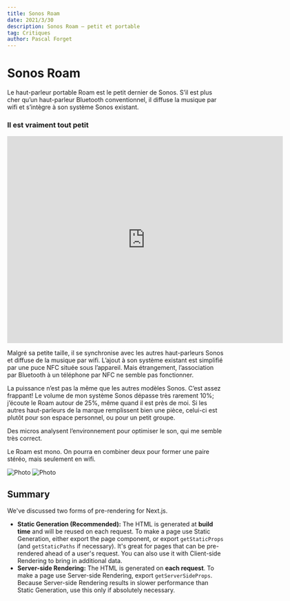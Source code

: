 ```yaml
---
title: Sonos Roam
date: 2021/3/30
description: Sonos Roam – petit et portable
tag: Critiques
author: Pascal Forget
---
```


# Sonos Roam

Le haut-parleur portable Roam est le petit dernier de Sonos. S’il est plus cher qu’un haut-parleur Bluetooth conventionnel, il diffuse la musique par wifi et s’intègre à son système Sonos existant.

### Il est vraiment tout petit

<iframe
    width="640"
    height="480"
    src="https://youtu.be/F3PKdtBOYK8"
    frameborder="0"
    allow="autoplay; encrypted-media"
    allowfullscreen
>
</iframe>

Malgré sa petite taille, il se synchronise avec les autres haut-parleurs Sonos et diffuse de la musique par wifi. L’ajout à son système existant est simplifié par une puce NFC située sous l’appareil. Mais étrangement, l’association par Bluetooth à un téléphone par NFC ne semble pas fonctionner.

La puissance n’est pas la même que les autres modèles Sonos. C’est assez frappant! Le volume de mon système Sonos dépasse très rarement 10%; j’écoute le Roam autour de 25%, même quand il est près de moi. Si les autres haut-parleurs de la marque remplissent bien une pièce, celui-ci est plutôt pour son espace personnel, ou pour un petit groupe.

Des micros analysent l’environnement pour optimiser le son, qui me semble très correct.

Le Roam est mono. On pourra en combiner deux pour former une paire stéréo, mais seulement en wifi.

<Image
  src="https://www.pascalforget.com/wp-content/uploads/2021/03/haut-parleur-sonos-roam-ordinateur.jpg"
  alt="Photo"
  className="next-image"
/>
<Image
  src="/images/photo2.jpg"
  alt="Photo"
  width={1125}
  height={750}
  priority
  className="next-image"
/>


## Summary

We've discussed two forms of pre-rendering for Next.js.

- **Static Generation (Recommended):** The HTML is generated at **build time** and will be reused on each request. To make a page use Static Generation, either export the page component, or export `getStaticProps` (and `getStaticPaths` if necessary). It's great for pages that can be pre-rendered ahead of a user's request. You can also use it with Client-side Rendering to bring in additional data.
- **Server-side Rendering:** The HTML is generated on **each request**. To make a page use Server-side Rendering, export `getServerSideProps`. Because Server-side Rendering results in slower performance than Static Generation, use this only if absolutely necessary.
